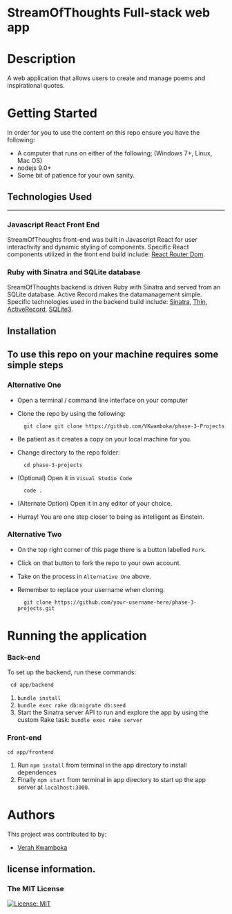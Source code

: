 # StreamOfThoughts Full-stack web app 

# Description
A web application that allows users to create and manage poems and inspirational quotes.

# Getting Started
In order for you to use the content on this repo ensure you have the following:

- A computer that runs on either of the following; (Windows 7+, Linux, Mac OS)
- nodejs 9.0+
- Some bit of patience for your own sanity.

## Technologies Used
---

### Javascript React Front End
StreamOfThoughts front-end was built in Javascript React for user interactivity and dynamic styling of components. Specific React components utilized in the front end build include: [React Router Dom](https://github.com/remix-run/react-router).

### Ruby with Sinatra and SQLite database
SreamOfThoughts backend is driven Ruby with Sinatra and served from an SQLite database.  Active Record makes the datamanagement simple.  Specific technologies used in the backend build include: [Sinatra](https://github.com/sinatra/sinatra), [Thin](https://github.com/macournoyer/thin), [ActiveRecord](https://github.com/rails/rails), [SQLite3](https://github.com/sparklemotion/sqlite3-ruby/).

## Installation

To use this repo on your machine requires some simple steps
---

### Alternative One

- Open a terminal / command line interface on your computer
- Clone the repo by using the following:

        git clone git clone https://github.com/VKwamboka/phase-3-Projects

- Be patient as it creates a copy on your local machine for you.
- Change directory to the repo folder:

        cd phase-3-projects

- (Optional) Open it in ``Visual Studio Code``

        code .

- (Alternate Option) Open it in any editor of your choice.
- Hurray! You are one step closer to being as intelligent as Einstein.

### Alternative Two

- On the top right corner of this page there is a button labelled ``Fork``.
- Click on that button to fork the repo to your own account.
- Take on the process in ``Alternative One`` above.
- Remember to replace your username when cloning.

        git clone https://github.com/your-username-here/phase-3-projects.git


# Running the application

### Back-end
To set up the backend, run these commands:

     cd app/backend

 1. `bundle install`
 2. `bundle exec rake db:migrate db:seed`
 3. Start the Sinatra server API to run and explore the app by using the custom Rake task:
    `bundle exec rake server`

### Front-end

    cd app/frontend
    
1. Run `npm install` from terminal in the app directory to install dependences
2. Finally `npm start` from terminal in app directory to start up the app server at `localhost:3000`. 

# Authors
This project was contributed to by:
- [Verah Kwamboka](https://github.com/VKwamboka/)

## license information.
### The MIT License
[![License: MIT](https://img.shields.io/badge/License-MIT-yellow.svg)](https://opensource.org/licenses/MIT)  